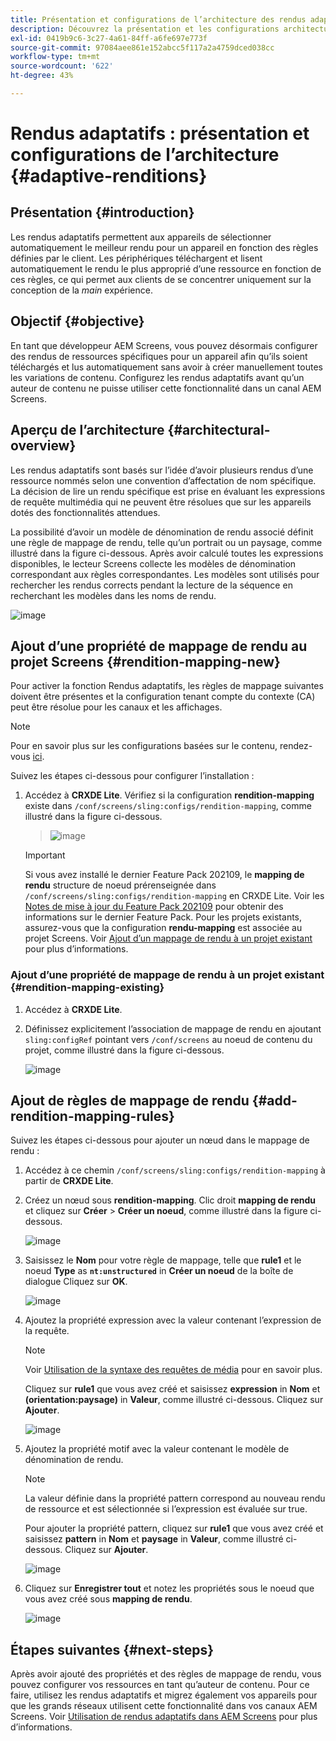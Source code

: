 ```yaml
---
title: Présentation et configurations de l’architecture des rendus adaptatifs
description: Découvrez la présentation et les configurations architecturales dans CRXDE Lite pour les rendus adaptatifs dans AEM Screens.
exl-id: 0419b9c6-3c27-4a61-84ff-a6fe697e773f
source-git-commit: 97084aee861e152abcc5f117a2a4759dced038cc
workflow-type: tm+mt
source-wordcount: '622'
ht-degree: 43%

---
```


# Rendus adaptatifs : présentation et configurations de l’architecture {#adaptive-renditions}

## Présentation {#introduction}

Les rendus adaptatifs permettent aux appareils de sélectionner automatiquement le meilleur rendu pour un appareil en fonction des règles définies par le client. Les périphériques téléchargent et lisent automatiquement le rendu le plus approprié d’une ressource en fonction de ces règles, ce qui permet aux clients de se concentrer uniquement sur la conception de la *main* expérience.

## Objectif {#objective}

En tant que développeur AEM Screens, vous pouvez désormais configurer des rendus de ressources spécifiques pour un appareil afin qu’ils soient téléchargés et lus automatiquement sans avoir à créer manuellement toutes les variations de contenu. Configurez les rendus adaptatifs avant qu’un auteur de contenu ne puisse utiliser cette fonctionnalité dans un canal AEM Screens.

## Aperçu de l’architecture {#architectural-overview}

Les rendus adaptatifs sont basés sur l’idée d’avoir plusieurs rendus d’une ressource nommés selon une convention d’affectation de nom spécifique. La décision de lire un rendu spécifique est prise en évaluant les expressions de requête multimédia qui ne peuvent être résolues que sur les appareils dotés des fonctionnalités attendues.

La possibilité d’avoir un modèle de dénomination de rendu associé définit une règle de mappage de rendu, telle qu’un portrait ou un paysage, comme illustré dans la figure ci-dessous. Après avoir calculé toutes les expressions disponibles, le lecteur Screens collecte les modèles de dénomination correspondant aux règles correspondantes. Les modèles sont utilisés pour rechercher les rendus corrects pendant la lecture de la séquence en recherchant les modèles dans les noms de rendu.

![image](/help/user-guide/assets/adaptive-renditions/adaptive-renditions.png)

## Ajout d’une propriété de mappage de rendu au projet Screens {#rendition-mapping-new}

Pour activer la fonction Rendus adaptatifs, les règles de mappage suivantes doivent être présentes et la configuration tenant compte du contexte (CA) peut être résolue pour les canaux et les affichages.

>[!NOTE]
>Pour en savoir plus sur les configurations basées sur le contenu, rendez-vous [ici](https://sling.apache.org/documentation/bundles/context-aware-configuration/context-aware-configuration.html).

Suivez les étapes ci-dessous pour configurer l’installation :

1. Accédez à **CRXDE Lite**. Vérifiez si la configuration **rendition-mapping** existe dans `/conf/screens/sling:configs/rendition-mapping`, comme illustré dans la figure ci-dessous.

   >![image](/help/user-guide/assets/adaptive-renditions/mapping-rules1.png)

   >[!IMPORTANT]
   >Si vous avez installé le dernier Feature Pack 202109, le **mapping de rendu** structure de noeud prérenseignée dans `/conf/screens/sling:configs/rendition-mapping` en CRXDE Lite. Voir les [Notes de mise à jour du Feature Pack 202109](/help/user-guide/release-notes-fp-202109.md) pour obtenir des informations sur le dernier Feature Pack.
   >Pour les projets existants, assurez-vous que la configuration **rendu-mapping** est associée au projet Screens. Voir [Ajout d’un mappage de rendu à un projet existant](#rendition-mapping-existing) pour plus d’informations.

### Ajout d’une propriété de mappage de rendu à un projet existant {#rendition-mapping-existing}

1. Accédez à **CRXDE Lite**.

1. Définissez explicitement l’association de mappage de rendu en ajoutant `sling:configRef` pointant vers `/conf/screens` au noeud de contenu du projet, comme illustré dans la figure ci-dessous.

   ![image](/help/user-guide/assets/adaptive-renditions/renditon-mapping2.png)


## Ajout de règles de mappage de rendu {#add-rendition-mapping-rules}

Suivez les étapes ci-dessous pour ajouter un nœud dans le mappage de rendu :

1. Accédez à ce chemin `/conf/screens/sling:configs/rendition-mapping` à partir de **CRXDE Lite**.
1. Créez un nœud sous **rendition-mapping**. Clic droit **mapping de rendu** et cliquez sur **Créer** > **Créer un noeud**, comme illustré dans la figure ci-dessous.

   ![image](/help/user-guide/assets/adaptive-renditions/add-node1.png)

1. Saisissez le **Nom** pour votre règle de mappage, telle que **rule1** et le noeud **Type** as **`nt:unstructured`** in **Créer un noeud** de la boîte de dialogue Cliquez sur **OK**.

   ![image](/help/user-guide/assets/adaptive-renditions/add-node2.png)


1. Ajoutez la propriété expression avec la valeur contenant l’expression de la requête.

   >[!NOTE]
   >Voir [Utilisation de la syntaxe des requêtes de média](https://developer.mozilla.org/en-US/docs/Web/CSS/CSS_media_queries/Using_media_queries) pour en savoir plus.

   Cliquez sur **rule1** que vous avez créé et saisissez **expression** in **Nom** et **(orientation:paysage)** in **Valeur**, comme illustré ci-dessous. Cliquez sur **Ajouter**.

   ![image](/help/user-guide/assets/adaptive-renditions/add-node3.png)

1. Ajoutez la propriété motif avec la valeur contenant le modèle de dénomination de rendu.

   >[!NOTE]
   >La valeur définie dans la propriété pattern correspond au nouveau rendu de ressource et est sélectionnée si l’expression est évaluée sur true.

   Pour ajouter la propriété pattern, cliquez sur **rule1** que vous avez créé et saisissez **pattern** in **Nom** et **paysage** in **Valeur**, comme illustré ci-dessous. Cliquez sur **Ajouter**.

   ![image](/help/user-guide/assets/adaptive-renditions/add-node4.png)

1. Cliquez sur **Enregistrer tout** et notez les propriétés sous le noeud que vous avez créé sous **mapping de rendu**.

   ![image](/help/user-guide/assets/adaptive-renditions/add-node5.png)

## Étapes suivantes {#next-steps}

Après avoir ajouté des propriétés et des règles de mappage de rendu, vous pouvez configurer vos ressources en tant qu’auteur de contenu. Pour ce faire, utilisez les rendus adaptatifs et migrez également vos appareils pour que les grands réseaux utilisent cette fonctionnalité dans vos canaux AEM Screens. Voir [Utilisation de rendus adaptatifs dans AEM Screens](/help/user-guide/using-adaptive-renditions.md) pour plus d’informations.
